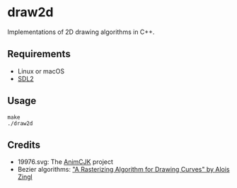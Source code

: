# draw2d
Implementations of 2D drawing algorithms in C++.

## Requirements
- Linux or macOS
- [SDL2](https://libsdl.org/)

## Usage
```
make
./draw2d
```

## Credits
- 19976.svg: The [AnimCJK](https://github.com/parsimonhi/animCJK) project
- Bezier algorithms: ["A Rasterizing Algorithm for Drawing Curves" by Alois Zingl](https://zingl.github.io/Bresenham.pdf)